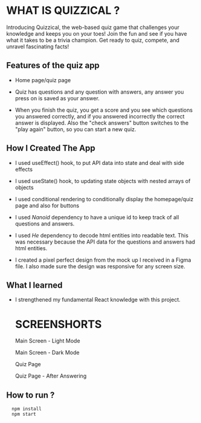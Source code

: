 # WHAT IS QUIZZICAL ?


Introducing Quizzical, the web-based quiz game that challenges your knowledge and keeps you on your toes! Join the fun and see if you have what it takes to be a trivia champion. Get ready to quiz, compete, and unravel fascinating facts! 


## Features of the quiz app


- Home page/quiz page


- Quiz has questions and any question with answers, any answer you press on is saved as your answer.


- When you finish the quiz, you get a score and you see which questions you answered correctly, and if you answered incorrectly the correct answer is displayed. Also the "check answers" button switches to the "play again" button, so you can start a new quiz.



## How I Created The App


- I used useEffect() hook, to put API data into state and deal with side effects


- I used useState() hook, to updating state objects with nested arrays of objects


- I used conditional rendering to conditionally display the homepage/quiz page and also for buttons


- I used *Nanoid* dependency to have a unique id to keep track of all questions and answers.


- I used *He* dependency to decode html entities into readable text. This was necessary because the API data for the questions and answers had html entities. 


- I created a pixel perfect design from the mock up I received in a Figma file. I also made sure the design was responsive for any screen size.




## What I learned


- I strengthened my fundamental React knowledge with this project.


  # SCREENSHORTS


  Main Screen - Light Mode


  Main Screen - Dark Mode


  Quiz Page


  Quiz Page - After Answering

  



## How to run ?
    

      npm install
      npm start

